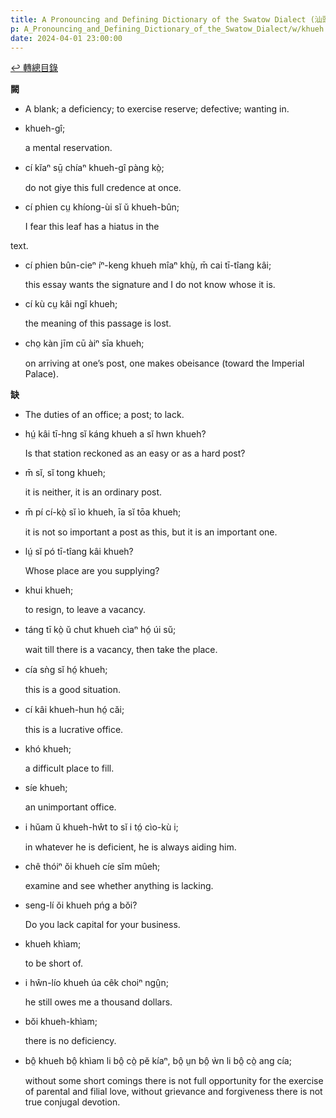 ```yaml
---
title: A Pronouncing and Defining Dictionary of the Swatow Dialect (汕頭方言音義字典) / khueh
p: A_Pronouncing_and_Defining_Dictionary_of_the_Swatow_Dialect/w/khueh
date: 2024-04-01 23:00:00
---
```


[↩️ 轉總目錄](/A_Pronouncing_and_Defining_Dictionary_of_the_Swatow_Dialect)


**闕**
- A blank; a deficiency; to exercise reserve; defective; wanting in.

- khueh-gî;

  a mental reservation.

- cí kĭaⁿ sṳ̄ chíaⁿ khueh-gî pàng kò̤;

  do not giye this full credence at once.

- cí phien cṳ khíong-ùi sĭ ŭ khueh-bûn;

  I fear this leaf has a hiatus in the

text.

- cí phien bûn-cieⁿ íⁿ-keng khueh mîaⁿ khṳ̀, m̄ cai tī-tîang kâi;

  this essay wants the signature and I do not know whose it is.

- cí kù cṳ kâi ngĭ khueh;

  the meaning of this passage is lost.

- cho̤ kàn jīm cū àiⁿ sīa khueh;

  on arriving at one’s post, one makes obeisance (toward the Imperial Palace).

**缺**
- The duties of an office; a post; to lack.

- hṳ́ kâi tī-hng sĭ káng khueh a sĭ hwn khueh?

  Is that station reckoned as an easy or as a hard post?

- m̄ sĭ, sĭ tong khueh;

  it is neither, it is an ordinary post.

- m̄ pí cí-kò̤ sĭ ìo khueh, īa sĭ tōa khueh;

  it is not so important a post as this, but it is an important one.

- lṳ́ sĭ pó tī-tîang kâi khueh?

  Whose place are you supplying?

- khui khueh;

  to resign, to leave a vacancy.

- táng tī kò̤ ŭ chut khueh cìaⁿ hó̤ úi sŭ;

  wait till there is a vacancy, then take the place.

- cía sǹg sĭ hó̤ khueh;

  this is a good situation.

- cí kâi khueh-hun hó̤ căi;

  this is a lucrative office.

- khó khueh;

  a difficult place to fill.

- síe khueh;

  an unimportant office.

- i hŭam ŭ khueh-hŵt to sĭ i tó̤ cìo-kù i;

  in whatever he is deficient, he is always aiding him.

- chê thóiⁿ ŏi khueh cíe sĭm mûeh;

  examine and see whether anything is lacking.

- seng-lí ŏi khueh pńg a bŏi?

  Do you lack capital for your business.

- khueh khìam;

  to be short of.

- i hŵn-lío khueh úa cêk choiⁿ ngṳ̂n;

  he still owes me a thousand dollars.

- bŏi khueh-khìam;

  there is no deficiency.

- bô̤ khueh bô̤ khìam li bô̤ cò̤ pĕ kíaⁿ, bô̤ ṳn bô̤ ẁn li bô̤ cò̤ ang cía;

  without some short comings there is not full  opportunity for the exercise of parental and filial love, without  grievance and forgiveness there is not true conjugal devotion.